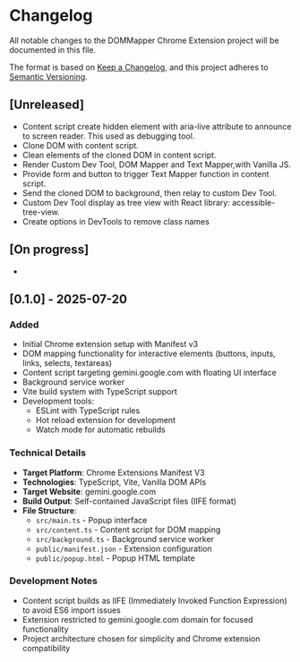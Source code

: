 # Changelog

All notable changes to the DOMMapper Chrome Extension project will be documented in this file.

The format is based on [Keep a Changelog](https://keepachangelog.com/en/1.0.0/),
and this project adheres to [Semantic Versioning](https://semver.org/spec/v2.0.0.html).

## [Unreleased]

- Content script create hidden element with aria-live attribute to announce to screen reader. This used as debugging tool.
- Clone DOM with content script.
- Clean elements of the cloned DOM in content script.
- Render Custom Dev Tool, DOM Mapper and Text Mapper,with Vanilla JS.
- Provide form and button to trigger Text Mapper function in content script.
- Send the cloned DOM to background, then relay to custom Dev Tool.
- Custom Dev Tool display as tree view with React library: accessible-tree-view.
- Create options in DevTools to remove class names

## [On progress]

-

## [0.1.0] - 2025-07-20

### Added

- Initial Chrome extension setup with Manifest v3
- DOM mapping functionality for interactive elements (buttons, inputs, links, selects, textareas)
- Content script targeting gemini.google.com with floating UI interface
- Background service worker
- Vite build system with TypeScript support
- Development tools:
  - ESLint with TypeScript rules
  - Hot reload extension for development
  - Watch mode for automatic rebuilds

### Technical Details

- **Target Platform**: Chrome Extensions Manifest V3
- **Technologies**: TypeScript, Vite, Vanilla DOM APIs
- **Target Website**: gemini.google.com
- **Build Output**: Self-contained JavaScript files (IIFE format)
- **File Structure**:
  - `src/main.ts` - Popup interface
  - `src/content.ts` - Content script for DOM mapping
  - `src/background.ts` - Background service worker
  - `public/manifest.json` - Extension configuration
  - `public/popup.html` - Popup HTML template

### Development Notes

- Content script builds as IIFE (Immediately Invoked Function Expression) to avoid ES6 import issues
- Extension restricted to gemini.google.com domain for focused functionality
- Project architecture chosen for simplicity and Chrome extension compatibility
